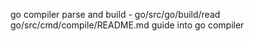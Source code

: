 go compiler parse and build - go/src/go/build/read
go/src/cmd/compile/README.md guide into go compiler

